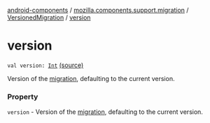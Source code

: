 [android-components](../../index.md) / [mozilla.components.support.migration](../index.md) / [VersionedMigration](index.md) / [version](./version.md)

# version

`val version: `[`Int`](https://kotlinlang.org/api/latest/jvm/stdlib/kotlin/-int/index.html) [(source)](https://github.com/mozilla-mobile/android-components/blob/master/components/support/migration/src/main/java/mozilla/components/support/migration/FennecMigrator.kt#L77)

Version of the [migration](migration.md), defaulting to the current version.

### Property

`version` - Version of the [migration](migration.md), defaulting to the current version.